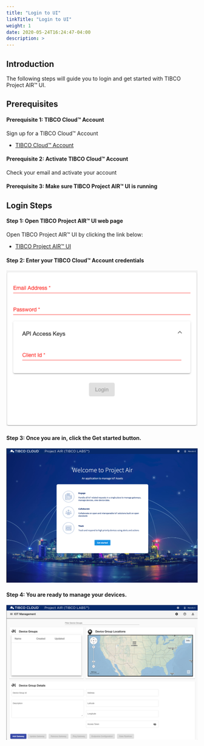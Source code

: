 ```yaml
---
title: "Login to UI"
linkTitle: "Login to UI"
weight: 1
date: 2020-05-24T16:24:47-04:00
description: >
---
```


## Introduction
The following steps will guide you to login and get started with TIBCO Project AIR™ UI.

## Prerequisites

#### Prerequisite 1: TIBCO Cloud™ Account
Sign up for a TIBCO Cloud™ Account

* [TIBCO Cloud™ Account](https://account.cloud.tibco.com/)

#### Prerequisite 2: Activate TIBCO Cloud™ Account
Check your email and activate your account

#### Prerequisite 3: Make sure TIBCO Project AIR™ UI is running



## Login Steps

#### Step 1: Open TIBCO Project AIR™ UI web page

Open TIBCO Project AIR™ UI by clicking the link below:

* [TIBCO Project AIR™ UI](https://localhost:4200/)

#### Step 2: Enter your TIBCO Cloud™ Account credentials

![Login image](./air_login.png)

#### Step 3: Once you are in, click the Get started button.

![Landing image](./air_landing.png)

#### Step 4: You are ready to manage your devices.

![Start image](./air_start.png)